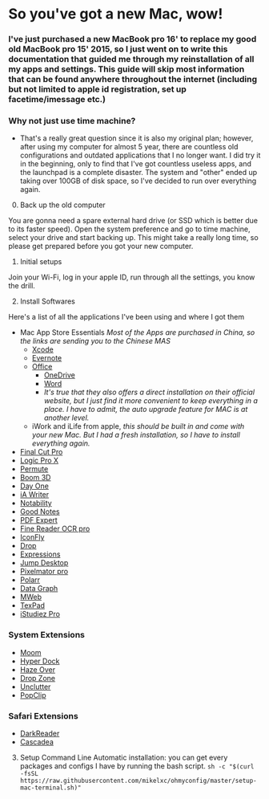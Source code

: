 # So you've got a new Mac, wow!
### I've just purchased a new MacBook pro 16' to replace my good old MacBook pro 15' 2015, so I just went on to write this documentation that guided me through my reinstallation of all my apps and settings. This guide will skip most information that can be found anywhere throughout the internet (including but not limited to apple id registration, set up facetime/imessage etc.)
### Why not just use time machine?
- That's a really great question since it is also my original plan; however, after using my computer for almost 5 year, there are countless old configurations and outdated applications that I no longer want. I did try it in the beginning, only to find that I've got countless useless apps, and the launchpad is a complete disaster. The system and "other" ended up taking over 100GB of disk space, so I've decided to run over everything again.
0. Back up the old computer

You are gonna need a spare external hard drive (or SSD which is better due to its faster speed). Open the system preference and go to time machine, select your drive and start backing up. This might take a really long time, so please get prepared before you got your new computer.

1. Initial setups

Join your Wi-Fi, log in your apple ID, run through all the settings, you know the drill.

2. Install Softwares

Here's a list of all the applications I've been using and where I got them

- Mac App Store Essentials
*Most of the Apps are purchased in China, so the links are sending you to the Chinese MAS*
  - [Xcode](https://apps.apple.com/cn/app/xcode/id497799835?l=en&mt=12)
  - [Evernote](https://apps.apple.com/cn/app/evernote/id406056744?l=en&mt=12)
  - [Office](https://office.com)
    - [OneDrive](https://apps.apple.com/cn/app/onedrive/id823766827?l=en&mt=12)
    - [Word](https://apps.apple.com/cn/app/microsoft-word/id462054704?l=en&mt=12)
    - *It's true that they also offers a direct installation on their official website, but I just find it more convenient to keep everything in a place. I have to admit, the auto upgrade feature for MAC is at another level.*
  - iWork and iLife from apple, *this should be built in and come with your new Mac. But I had a fresh installation, so I have to install everything again.*
- [Final Cut Pro](https://apps.apple.com/cn/app/final-cut-pro/id424389933?l=en&mt=12)
- [Logic Pro X](https://apps.apple.com/cn/app/logic-pro-x/id634148309?l=en&mt=12)
- [Permute](https://apps.apple.com/cn/app/permute-3/id1444998321?l=en&mt=12)
- [Boom 3D](https://apps.apple.com/cn/app/boom3d-volume-booster-and-eq/id1233048948?l=en&mt=12)
- [Day One](https://apps.apple.com/cn/app/day-one/id1055511498?l=en&mt=12)
- [iA Writer](https://apps.apple.com/cn/app/ia-writer/id775737590?l=en&mt=12)
- [Notability](https://apps.apple.com/cn/app/notability/id736189492?l=en&mt=12)
- [Good Notes](https://apps.apple.com/cn/app/goodnotes-5/id1480793815?l=en&mt=12)
- [PDF Expert](https://apps.apple.com/cn/app/pdf-expert-edit-and-sign-pdf/id1055273043?l=en&mt=12)
- [Fine Reader OCR pro](https://apps.apple.com/cn/app/finereader-ocr-pro/id687301476?l=en&mt=12)
- [IconFly](https://apps.apple.com/cn/app/iconfly/id556381974?l=en&mt=12)
- [Drop](https://apps.apple.com/cn/app/drop-color-picker/id1173932628?l=en&mt=12)
- [Expressions](https://apps.apple.com/cn/app/expressions/id913158085?l=en&mt=12)
- [Jump Desktop](https://apps.apple.com/cn/app/jump-desktop-rdp-vnc-fluid/id524141863?l=en&mt=12)
- [Pixelmator pro](https://apps.apple.com/cn/app/pixelmator-pro/id1289583905?l=en&mt=12)
- [Polarr](https://apps.apple.com/cn/app/polarr-photo-editor-pro/id1058273036?l=en&mt=12)
- [Data Graph](https://apps.apple.com/cn/app/datagraph/id407412840?l=en&mt=12)
- [MWeb](https://apps.apple.com/cn/app/mweb/id1403919533?l=en&mt=12)
- [TexPad](https://apps.apple.com/cn/app/texpad-latex-editor/id458866234?l=en&mt=12)
- [iStudiez Pro](https://apps.apple.com/cn/app/istudiez-pro-legendary-planner/id402989379?l=en&mt=12)
### System Extensions
- [Moom](https://apps.apple.com/cn/app/moom/id419330170?l=en&mt=12)
- [Hyper Dock](https://apps.apple.com/cn/app/hyperdock/id449830122?l=en&mt=12)
- [Haze Over](https://apps.apple.com/cn/app/hazeover-distraction-dimmer/id430798174?l=en&mt=12)
- [Drop Zone](https://apps.apple.com/cn/app/dropzone-3/id695406827?l=en&mt=12)
- [Unclutter](https://apps.apple.com/cn/app/unclutter/id577085396?l=en&mt=12)
- [PopClip](https://apps.apple.com/cn/app/popclip/id445189367?l=en&mt=12)
### Safari Extensions
- [DarkReader](https://apps.apple.com/cn/app/dark-reader-for-safari/id1438243180?l=en&mt=12)
- [Cascadea](https://apps.apple.com/cn/app/cascadea/id1432182561?l=en&mt=12)

3. Setup Command Line
Automatic installation: you can get every packages and configs I have by running the bash script.
`sh -c "$(curl -fsSL https://raw.githubusercontent.com/mikelxc/ohmyconfig/master/setup-mac-terminal.sh)"`

